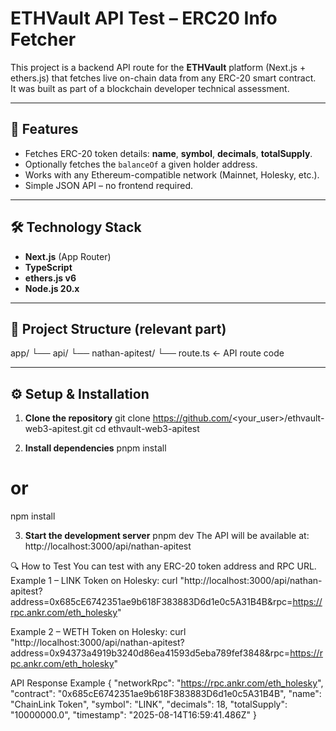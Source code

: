 # ETHVault API Test – ERC20 Info Fetcher

This project is a backend API route for the **ETHVault** platform (Next.js + ethers.js) that fetches live on-chain data from any ERC-20 smart contract.  
It was built as part of a blockchain developer technical assessment.

---

## 🚀 Features
- Fetches ERC-20 token details: **name**, **symbol**, **decimals**, **totalSupply**.
- Optionally fetches the `balanceOf` a given holder address.
- Works with any Ethereum-compatible network (Mainnet, Holesky, etc.).
- Simple JSON API – no frontend required.

---

## 🛠 Technology Stack
- **Next.js** (App Router)
- **TypeScript**
- **ethers.js v6**
- **Node.js 20.x**

---

## 📂 Project Structure (relevant part)
app/
└── api/
└── nathan-apitest/
└── route.ts   ← API route code

---

## ⚙️ Setup & Installation

1. **Clone the repository**
git clone https://github.com/<your_user>/ethvault-web3-apitest.git
cd ethvault-web3-apitest

2. **Install dependencies**
pnpm install
# or
npm install

3. **Start the development server**
pnpm dev
The API will be available at:
http://localhost:3000/api/nathan-apitest

🔍 How to Test
You can test with any ERC-20 token address and RPC URL.
Example 1 – LINK Token on Holesky:
curl "http://localhost:3000/api/nathan-apitest?address=0x685cE6742351ae9b618F383883D6d1e0c5A31B4B&rpc=https://rpc.ankr.com/eth_holesky"

Example 2 – WETH Token on Holesky:
curl "http://localhost:3000/api/nathan-apitest?address=0x94373a4919b3240d86ea41593d5eba789fef3848&rpc=https://rpc.ankr.com/eth_holesky"

API Response Example
{
  "networkRpc": "https://rpc.ankr.com/eth_holesky",
  "contract": "0x685cE6742351ae9b618F383883D6d1e0c5A31B4B",
  "name": "ChainLink Token",
  "symbol": "LINK",
  "decimals": 18,
  "totalSupply": "10000000.0",
  "timestamp": "2025-08-14T16:59:41.486Z"
}
